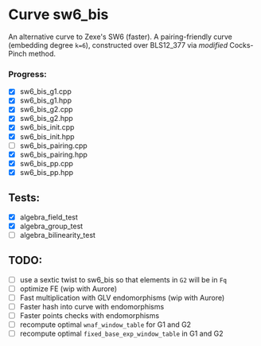 # Curve sw6_bis
An alternative curve to Zexe's SW6 (faster). A pairing-friendly curve (embedding degree `k=6`), constructed over BLS12_377 via *modified* Cocks-Pinch method.

### Progress:
- [x] sw6_bis_g1.cpp
- [x] sw6_bis_g1.hpp
- [x] sw6_bis_g2.cpp
- [x] sw6_bis_g2.hpp
- [x] sw6_bis_init.cpp
- [x] sw6_bis_init.hpp
- [ ] sw6_bis_pairing.cpp
- [x] sw6_bis_pairing.hpp
- [x] sw6_bis_pp.cpp
- [x] sw6_bis_pp.hpp

## Tests:
- [x] algebra_field_test
- [x] algebra_group_test
- [ ] algebra_bilinearity_test

## TODO:
- [ ] use a sextic twist to sw6_bis so that elements in `G2` will be in `Fq`
- [ ] optimize FE (wip with Aurore)
- [ ] Fast multiplication with GLV endomorphisms (wip with Aurore)
- [ ] Faster hash into curve with endomorphisms
- [ ] Faster points checks with endomorphisms
- [ ] recompute optimal `wnaf_window_table` for G1 and G2
- [ ] recompute optimal `fixed_base_exp_window_table` in G1 and G2
